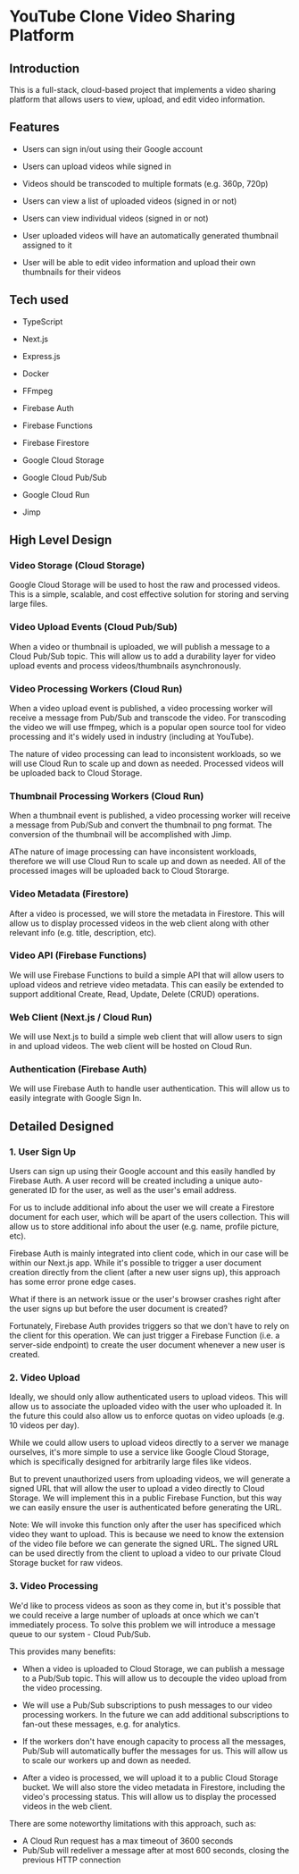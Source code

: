 # YouTube Clone Video Sharing Platform


## Introduction

This is a full-stack, cloud-based project that implements a video sharing platform that allows users to view, upload, and edit video information.

## Features

- Users can sign in/out using their Google account

- Users can upload videos while signed in

- Videos should be transcoded to multiple formats (e.g. 360p, 720p)

- Users can view a list of uploaded videos (signed in or not)

- Users can view individual videos (signed in or not)

- User uploaded videos will have an automatically generated thumbnail assigned to it

- User will be able to edit video information and upload their own thumbnails for their videos

## Tech used

- TypeScript

- Next.js

- Express.js

- Docker

- FFmpeg

- Firebase Auth

- Firebase Functions

- Firebase Firestore

- Google Cloud Storage

- Google Cloud Pub/Sub

- Google Cloud Run

- Jimp

## High Level Design

### Video Storage (Cloud Storage)
Google Cloud Storage will be used to host the raw and processed videos. This is a simple, scalable, and cost effective solution for storing and serving large files.

### Video Upload Events (Cloud Pub/Sub)

When a video or thumbnail is uploaded, we will publish a message to a Cloud Pub/Sub topic. This will allow us to add a durability layer for video upload events and process videos/thumbnails asynchronously.

### Video Processing Workers (Cloud Run)

When a video upload event is published, a video processing worker will receive a message from Pub/Sub and transcode the video. For transcoding the video we will use ffmpeg, which is a popular open source tool for video processing and it's widely used in industry (including at YouTube).

The nature of video processing can lead to inconsistent workloads, so we will use Cloud Run to scale up and down as needed. Processed videos will be uploaded back to Cloud Storage.

### Thumbnail Processing Workers (Cloud Run)

When a thumbnail event is published, a video processing worker will receive a message from Pub/Sub and convert the thumbnail to png format. The conversion of the thumbnail will be accomplished with Jimp.

AThe nature of image processing can have inconsistent workloads, therefore we will use Cloud Run to scale up and down as needed. All of the processed images will be uploaded back to Cloud Storarge.

### Video Metadata (Firestore)
After a video is processed, we will store the metadata in Firestore. This will allow us to display processed videos in the web client along with other relevant info (e.g. title, description, etc).

### Video API (Firebase Functions)
We will use Firebase Functions to build a simple API that will allow users to upload videos and retrieve video metadata. This can easily be extended to support additional Create, Read, Update, Delete (CRUD) operations.

### Web Client (Next.js / Cloud Run)
We will use Next.js to build a simple web client that will allow users to sign in and upload videos. The web client will be hosted on Cloud Run.

### Authentication (Firebase Auth)
We will use Firebase Auth to handle user authentication. This will allow us to easily integrate with Google Sign In.


## Detailed Designed

### 1. User Sign Up
Users can sign up using their Google account and this easily handled by Firebase Auth. A user record will be created including a unique auto-generated ID for the user, as well as the user's email address.

For us to include additional info about the user we will create a Firestore document for each user, which will be apart of the users collection. This will allow us to store additional info about the user (e.g. name, profile picture, etc).

Firebase Auth is mainly integrated into client code, which in our case will be within our Next.js app. While it's possible to trigger a user document creation directly from the client (after a new user signs up), this approach has some error prone edge cases.

What if there is an network issue or the user's browser crashes right after the user signs up but before the user document is created?

Fortunately, Firebase Auth provides triggers so that we don't have to rely on the client for this operation. We can just trigger a Firebase Function (i.e. a server-side endpoint) to create the user document whenever a new user is created.

### 2. Video Upload
Ideally, we should only allow authenticated users to upload videos. This will allow us to associate the uploaded video with the user who uploaded it. In the future this could also allow us to enforce quotas on video uploads (e.g. 10 videos per day).

While we could allow users to upload videos directly to a server we manage ourselves, it's more simple to use a service like Google Cloud Storage, which is specifically designed for arbitrarily large files like videos.

But to prevent unauthorized users from uploading videos, we will generate a signed URL that will allow the user to upload a video directly to Cloud Storage. We will implement this in a public Firebase Function, but this way we can easily ensure the user is authenticated before generating the URL.

Note: We will invoke this function only after the user has specificed which video they want to upload. This is because we need to know the extension of the video file before we can generate the signed URL.
The signed URL can be used directly from the client to upload a video to our private Cloud Storage bucket for raw videos.

### 3. Video Processing
We'd like to process videos as soon as they come in, but it's possible that we could receive a large number of uploads at once which we can't immediately process. To solve this problem we will introduce a message queue to our system - Cloud Pub/Sub.

This provides many benefits:

- When a video is uploaded to Cloud Storage, we can publish a message to a Pub/Sub topic. This will allow us to decouple the video upload from the video processing.

- We will use a Pub/Sub subscriptions to push messages to our video processing workers. In the future we can add additional subscriptions to fan-out these messages, e.g. for analytics.

- If the workers don't have enough capacity to process all the messages, Pub/Sub will automatically buffer the messages for us. This will allow us to scale our workers up and down as needed.

- After a video is processed, we will upload it to a public Cloud Storage bucket. We will also store the video metadata in Firestore, including the video's processing status. This will allow us to display the processed videos in the web client.

There are some noteworthy limitations with this approach, such as:

- A Cloud Run request has a max timeout of 3600 seconds
- Pub/Sub will redeliver a message after at most 600 seconds, closing the previous HTTP connection

